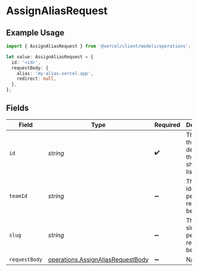 # AssignAliasRequest

## Example Usage

```typescript
import { AssignAliasRequest } from '@vercel/client/models/operations';

let value: AssignAliasRequest = {
  id: '<id>',
  requestBody: {
    alias: 'my-alias.vercel.app',
    redirect: null,
  },
};
```

## Fields

| Field         | Type                                                                                   | Required           | Description                                               |
| ------------- | -------------------------------------------------------------------------------------- | ------------------ | --------------------------------------------------------- |
| `id`          | _string_                                                                               | :heavy_check_mark: | The ID of the deployment the aliases should be listed for |
| `teamId`      | _string_                                                                               | :heavy_minus_sign: | The Team identifier to perform the request on behalf of.  |
| `slug`        | _string_                                                                               | :heavy_minus_sign: | The Team slug to perform the request on behalf of.        |
| `requestBody` | [operations.AssignAliasRequestBody](../../models/operations/assignaliasrequestbody.md) | :heavy_minus_sign: | N/A                                                       |

